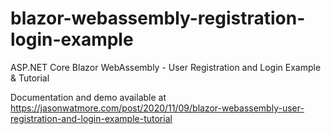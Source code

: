 # blazor-webassembly-registration-login-example

ASP.NET Core Blazor WebAssembly - User Registration and Login Example & Tutorial

Documentation and demo available at https://jasonwatmore.com/post/2020/11/09/blazor-webassembly-user-registration-and-login-example-tutorial